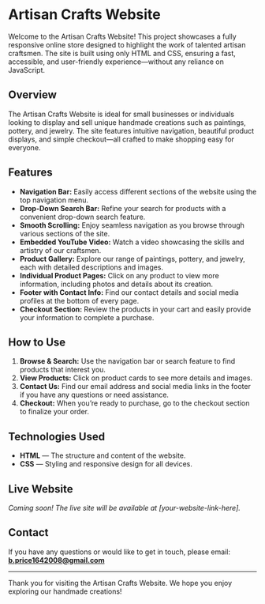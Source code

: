 # Artisan Crafts Website

Welcome to the Artisan Crafts Website! This project showcases a fully responsive online store designed to highlight the work of talented artisan craftsmen. The site is built using only HTML and CSS, ensuring a fast, accessible, and user-friendly experience—without any reliance on JavaScript.

## Overview

The Artisan Crafts Website is ideal for small businesses or individuals looking to display and sell unique handmade creations such as paintings, pottery, and jewelry. The site features intuitive navigation, beautiful product displays, and simple checkout—all crafted to make shopping easy for everyone.

## Features

- **Navigation Bar:** Easily access different sections of the website using the top navigation menu.
- **Drop-Down Search Bar:** Refine your search for products with a convenient drop-down search feature.
- **Smooth Scrolling:** Enjoy seamless navigation as you browse through various sections of the site.
- **Embedded YouTube Video:** Watch a video showcasing the skills and artistry of our craftsmen.
- **Product Gallery:** Explore our range of paintings, pottery, and jewelry, each with detailed descriptions and images.
- **Individual Product Pages:** Click on any product to view more information, including photos and details about its creation.
- **Footer with Contact Info:** Find our contact details and social media profiles at the bottom of every page.
- **Checkout Section:** Review the products in your cart and easily provide your information to complete a purchase.

## How to Use

1. **Browse & Search:** Use the navigation bar or search feature to find products that interest you.
2. **View Products:** Click on product cards to see more details and images.
3. **Contact Us:** Find our email address and social media links in the footer if you have any questions or need assistance.
4. **Checkout:** When you’re ready to purchase, go to the checkout section to finalize your order.

## Technologies Used

- **HTML** — The structure and content of the website.
- **CSS** — Styling and responsive design for all devices.

## Live Website

*Coming soon! The live site will be available at [your-website-link-here].*

## Contact

If you have any questions or would like to get in touch, please email:  
**b.price1642008@gmail.com**

---

Thank you for visiting the Artisan Crafts Website. We hope you enjoy exploring our handmade creations!
